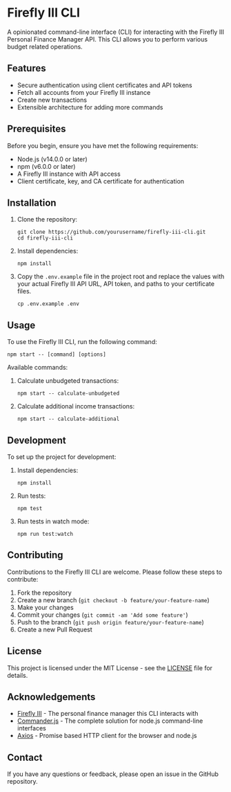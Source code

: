 # Firefly III CLI

A opinionated command-line interface (CLI) for interacting with the Firefly III Personal Finance Manager API. This CLI allows you to perform various budget related operations.

## Features

- Secure authentication using client certificates and API tokens
- Fetch all accounts from your Firefly III instance
- Create new transactions
- Extensible architecture for adding more commands

## Prerequisites

Before you begin, ensure you have met the following requirements:

- Node.js (v14.0.0 or later)
- npm (v6.0.0 or later)
- A Firefly III instance with API access
- Client certificate, key, and CA certificate for authentication

## Installation

1. Clone the repository:
   ```
   git clone https://github.com/yourusername/firefly-iii-cli.git
   cd firefly-iii-cli
   ```

2. Install dependencies:
   ```
   npm install
   ```

3. Copy the `.env.example` file in the project root and replace the values with your actual Firefly III API URL, API token, and paths to your certificate files.
   ```
   cp .env.example .env
   ```

## Usage

To use the Firefly III CLI, run the following command:

```
npm start -- [command] [options]
```

Available commands:

1. Calculate unbudgeted transactions:
   ```
   npm start -- calculate-unbudgeted

2. Calculate additional income transactions:
   ```
   npm start -- calculate-additional
   ```

## Development

To set up the project for development:

1. Install dependencies:
   ```
   npm install
   ```

2. Run tests:
   ```
   npm test
   ```

3. Run tests in watch mode:
   ```
   npm run test:watch
   ```

## Contributing

Contributions to the Firefly III CLI are welcome. Please follow these steps to contribute:

1. Fork the repository
2. Create a new branch (`git checkout -b feature/your-feature-name`)
3. Make your changes
4. Commit your changes (`git commit -am 'Add some feature'`)
5. Push to the branch (`git push origin feature/your-feature-name`)
6. Create a new Pull Request

## License

This project is licensed under the MIT License - see the [LICENSE](LICENSE) file for details.

## Acknowledgements

- [Firefly III](https://www.firefly-iii.org/) - The personal finance manager this CLI interacts with
- [Commander.js](https://github.com/tj/commander.js/) - The complete solution for node.js command-line interfaces
- [Axios](https://github.com/axios/axios) - Promise based HTTP client for the browser and node.js

## Contact

If you have any questions or feedback, please open an issue in the GitHub repository.
